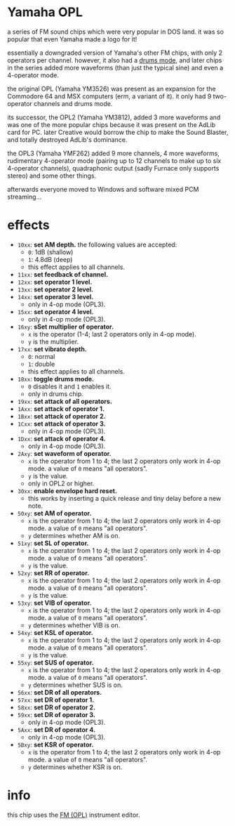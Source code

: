 # Yamaha OPL

a series of FM sound chips which were very popular in DOS land. it was so popular that even Yamaha made a logo for it!

essentially a downgraded version of Yamaha's other FM chips, with only 2 operators per channel.
however, it also had a [drums mode](opll.md), and later chips in the series added more waveforms (than just the typical sine) and even a 4-operator mode.

the original OPL (Yamaha YM3526) was present as an expansion for the Commodore 64 and MSX computers (erm, a variant of it). it only had 9 two-operator channels and drums mode.

its successor, the OPL2 (Yamaha YM3812), added 3 more waveforms and was one of the more popular chips because it was present on the AdLib card for PC.
later Creative would borrow the chip to make the Sound Blaster, and totally destroyed AdLib's dominance.

the OPL3 (Yamaha YMF262) added 9 more channels, 4 more waveforms, rudimentary 4-operator mode (pairing up to 12 channels to make up to six 4-operator channels), quadraphonic output (sadly Furnace only supports stereo) and some other things.

afterwards everyone moved to Windows and software mixed PCM streaming...

# effects

- `10xx`: **set AM depth.** the following values are accepted:
  - `0`: 1dB (shallow)
  - `1`: 4.8dB (deep)
  - this effect applies to all channels.
- `11xx`: **set feedback of channel.**
- `12xx`: **set operator 1 level.**
- `13xx`: **set operator 2 level.**
- `14xx`: **set operator 3 level.**
  - only in 4-op mode (OPL3).
- `15xx`: **set operator 4 level.**
  - only in 4-op mode (OPL3).
- `16xy`: **sSet multiplier of operator.**
  - `x` is the operator (1-4; last 2 operators only in 4-op mode).
  - `y` is the multiplier.
- `17xx`: **set vibrato depth.**
  - `0`: normal
  - `1`: double
  - this effect applies to all channels.
- `18xx`: **toggle drums mode.**
  - `0` disables it and `1` enables it.
  - only in drums chip.
- `19xx`: **set attack of all operators.**
- `1Axx`: **set attack of operator 1.**
- `1Bxx`: **set attack of operator 2.**
- `1Cxx`: **set attack of operator 3.**
  - only in 4-op mode (OPL3).
- `1Dxx`: **set attack of operator 4.**
  - only in 4-op mode (OPL3).
- `2Axy`: **set waveform of operator.**
  - `x` is the operator from 1 to 4; the last 2 operators only work in 4-op mode. a value of `0` means "all operators".
  - `y` is the value.
  - only in OPL2 or higher.
- `30xx`: **enable envelope hard reset.**
  - this works by inserting a quick release and tiny delay before a new note.
- `50xy`: **set AM of operator.**
  - `x` is the operator from 1 to 4; the last 2 operators only work in 4-op mode. a value of `0` means "all operators".
  - `y` determines whether AM is on.
- `51xy`: **set SL of operator.**
  - `x` is the operator from 1 to 4; the last 2 operators only work in 4-op mode. a value of `0` means "all operators".
  - `y` is the value.
- `52xy`: **set RR of operator.**
  - `x` is the operator from 1 to 4; the last 2 operators only work in 4-op mode. a value of `0` means "all operators".
  - `y` is the value.
- `53xy`: **set VIB of operator.**
  - `x` is the operator from 1 to 4; the last 2 operators only work in 4-op mode. a value of `0` means "all operators".
  - `y` determines whether VIB is on.
- `54xy`: **set KSL of operator.**
  - `x` is the operator from 1 to 4; the last 2 operators only work in 4-op mode. a value of `0` means "all operators".
  - `y` is the value.
- `55xy`: **set SUS of operator.**
  - `x` is the operator from 1 to 4; the last 2 operators only work in 4-op mode. a value of `0` means "all operators".
  - `y` determines whether SUS is on.
- `56xx`: **set DR of all operators.**
- `57xx`: **set DR of operator 1.**
- `58xx`: **set DR of operator 2.**
- `59xx`: **set DR of operator 3.**
  - only in 4-op mode (OPL3).
- `5Axx`: **set DR of operator 4.**
  - only in 4-op mode (OPL3).
- `5Bxy`: **set KSR of operator.**
  - `x` is the operator from 1 to 4; the last 2 operators only work in 4-op mode. a value of `0` means "all operators".
  - `y` determines whether KSR is on.

# info

this chip uses the [FM (OPL)](../4-instrument/fmopl.md) instrument editor.
